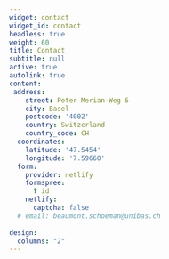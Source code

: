 ```yaml
---
widget: contact
widget_id: contact
headless: true
weight: 60
title: Contact
subtitle: null
active: true
autolink: true
content:
 address:
    street: Peter Merian-Weg 6
    city: Basel
    postcode: '4002'
    country: Switzerland
    country_code: CH
  coordinates:
    latitude: '47.5454'
    longitude: '7.59660'
  form:
    provider: netlify
    formspree:
      ? id
    netlify:
      captcha: false
  # email: beaumont.schoeman@unibas.ch
  
design:
  columns: "2"
---
```

